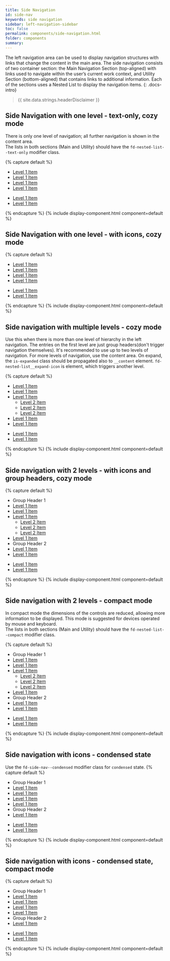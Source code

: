 ```yaml
---
title: Side Navigation
id: side-nav
keywords: side navigation
sidebar: left-navigation-sidebar
toc: false
permalink: components/side-navigation.html
folder: components
summary:
---
```


The left navigation area can be used to display navigation structures with links that change the content in the main area. The side navigation consists of two container section:  the Main Navigation Section (top-aligned) with links used to navigate within the user’s current work context, and Utility Section (bottom-aligned) that contains links to additional information.
Each of the sections uses a Nested List to display the navigation items.
{: .docs-intro}

> {{ site.data.strings.headerDisclaimer }}

## Side Navigation with one level - text-only, cozy mode
There is only one level of navigation; all further navigation is shown in the content area.
<br>
The lists in both sections (Main and Utility) should have the `fd-nested-list--text-only` modifier class.

{% capture default %}
<nav class="fd-side-nav">
    <div class="fd-side-nav__main-navigation">
        <ul class="fd-nested-list fd-nested-list--text-only">
            <li class="fd-nested-list__item">
                <a class="fd-nested-list__link" href="#">
                    <span class="fd-nested-list__title">Level 1 Item</span>
                </a>
            </li>
            <li class="fd-nested-list__item">
                <a class="fd-nested-list__link is-selected" href="#">
                    <span class="fd-nested-list__title">Level 1 Item</span>
                </a>
            </li>
            <li class="fd-nested-list__item">
                <a class="fd-nested-list__link" href="#">
                    <span class="fd-nested-list__title">Level 1 Item</span>
                </a>
            </li>
            <li class="fd-nested-list__item">
                <a class="fd-nested-list__link" href="#">
                    <span class="fd-nested-list__title">Level 1 Item</span>
                </a>
            </li>
        </ul>
    </div>
    <div class="fd-side-nav__utility">
        <ul class="fd-nested-list fd-nested-list--text-only">
            <li class="fd-nested-list__item">
                <a class="fd-nested-list__link" href="#">
                    <span class="fd-nested-list__title">Level 1 Item</span>
                </a>
            </li>
            <li class="fd-nested-list__item">
                <a class="fd-nested-list__link" href="#">
                    <span class="fd-nested-list__title">Level 1 Item</span>
                </a>
            </li>
        </ul>
    </div>
</nav>
{% endcapture %}
{% include display-component.html component=default %}

<br>

## Side Navigation with one level - with icons, cozy mode

{% capture default %}
<nav class="fd-side-nav">
    <div class="fd-side-nav__main-navigation">
        <ul class="fd-nested-list">
            <li class="fd-nested-list__item">
                <a class="fd-nested-list__link" href="#">
                    <span class="fd-nested-list__icon sap-icon--home"></span>
                    <span class="fd-nested-list__title">Level 1 Item</span>
                </a>
            </li>
            <li class="fd-nested-list__item">
                <a class="fd-nested-list__link is-selected" href="#">
                    <span class="fd-nested-list__icon sap-icon--calendar"></span>
                    <span class="fd-nested-list__title">Level 1 Item</span>
                </a>
            </li>
            <li class="fd-nested-list__item">
                <a class="fd-nested-list__link" href="#">
                    <span class="fd-nested-list__icon sap-icon--employee"></span>
                    <span class="fd-nested-list__title">Level 1 Item</span>
                </a>
            </li>
            <li class="fd-nested-list__item">
                <a class="fd-nested-list__link" href="#">
                    <span class="fd-nested-list__icon sap-icon--activities"></span>
                    <span class="fd-nested-list__title">Level 1 Item</span>
                </a>
            </li>
        </ul>
    </div>
    <div class="fd-side-nav__utility">
        <ul class="fd-nested-list">
            <li class="fd-nested-list__item">
                <a class="fd-nested-list__link" href="#">
                    <span class="fd-nested-list__icon sap-icon--compare"></span>
                    <span class="fd-nested-list__title">Level 1 Item</span>
                </a>
            </li>
            <li class="fd-nested-list__item">
                <a class="fd-nested-list__link" href="#">
                    <span class="fd-nested-list__icon sap-icon--chain-link"></span>
                    <span class="fd-nested-list__title">Level 1 Item</span>
                </a>
            </li>
        </ul>
    </div>
</nav>
{% endcapture %}
{% include display-component.html component=default %}

<br>

## Side navigation with multiple levels - cozy mode
Use this when there is more than one level of hierarchy in the left navigation. The entries on the first level are just group headers(don't trigger navigation themselves). It's recommended to use up to two levels of navigation. For more levels of navigation, use the content area. 
On expand, the `is-expanded` class should be propagated also to `__content` element. `fd-nested-list__expand-icon` is element, which triggers another level.

{% capture default %}
<nav class="fd-side-nav">
    <div class="fd-side-nav__main-navigation">
        <ul class="fd-nested-list fd-nested-list--text-only">
            <li class="fd-nested-list__item">
                <a class="fd-nested-list__link" href="#">
                    <span class="fd-nested-list__title">Level 1 Item</span>
                </a>
            </li>
            <li class="fd-nested-list__item">
                <a class="fd-nested-list__link is-selected" href="#">
                    <span class="fd-nested-list__title">Level 1 Item</span>
                </a>
            </li>            
            <li class="fd-nested-list__item">
                <div class="fd-nested-list__content has-child" tabindex="0">
                    <a class="fd-nested-list__link" href="#" tabindex="-1">
                        <span class="fd-nested-list__title">Level 1 Item</span>
                    </a>
                    <a class="fd-nested-list__expand-icon" href="#" tabindex="-1" aria-controls="EX100L2" aria-haspopup="true"></a>
                </div>
                <ul class="fd-nested-list level-2" id="EX100L2" aria-hidden="true">
                    <li class="fd-nested-list__item">
                        <a class="fd-nested-list__link" href="#">
                            <span class="fd-nested-list__title">Level 2 Item</span>
                        </a>
                    </li>
                    <li class="fd-nested-list__item">
                        <a class="fd-nested-list__link" href="#">
                            <span class="fd-nested-list__title">Level 2 Item</span>
                        </a>
                    </li>
                    <li class="fd-nested-list__item">
                        <a class="fd-nested-list__link" href="#">
                            <span class="fd-nested-list__title">Level 2 Item</span>
                        </a>
                    </li>
                </ul>
            </li>
            <li class="fd-nested-list__item">
                <a class="fd-nested-list__link" href="#">
                    <span class="fd-nested-list__title">Level 1 Item</span>
                </a>
            </li>
            <li class="fd-nested-list__item">
                <a class="fd-nested-list__link" href="#">
                    <span class="fd-nested-list__title">Level 1 Item</span>
                </a>
            </li>
        </ul>
    </div>
    <div class="fd-side-nav__utility">
        <ul class="fd-nested-list fd-nested-list--text-only">
            <li class="fd-nested-list__item">
                <a class="fd-nested-list__link" href="#">
                    <span class="fd-nested-list__title">Level 1 Item</span>
                </a>
            </li>
            <li class="fd-nested-list__item">
                <a class="fd-nested-list__link" href="#">
                    <span class="fd-nested-list__title">Level 1 Item</span>
                </a>
            </li>
        </ul>
    </div>
</nav>
{% endcapture %}
{% include display-component.html component=default %}

<br>

## Side navigation with 2 levels - with icons and group headers, cozy mode

{% capture default %}
<nav class="fd-side-nav">
    <div class="fd-side-nav__main-navigation">
        <ul class="fd-nested-list">
            <li class="fd-nested-list__group-header">
                Group Header 1
            </li>
            <li class="fd-nested-list__item">
                <a class="fd-nested-list__link" href="#">
                    <span class="fd-nested-list__icon sap-icon--home"></span>
                    <span class="fd-nested-list__title">Level 1 Item</span>
                </a>
            </li>
            <li class="fd-nested-list__item">
                <a class="fd-nested-list__link" href="#">
                    <span class="fd-nested-list__icon sap-icon--calendar"></span>
                    <span class="fd-nested-list__title">Level 1 Item</span>
                </a>
            </li>
            <li class="fd-nested-list__item">
                 <div class="fd-nested-list__content is-selected has-child" tabindex="0">
                    <a class="fd-nested-list__link" href="#" tabindex="-1">
                        <span class="fd-nested-list__icon sap-icon--employee"></span>
                        <span class="fd-nested-list__title">Level 1 Item</span>
                    </a>
                    <a class="fd-nested-list__expand-icon" href="#" aria-controls="EX400L2" tabindex="-1" aria-haspopup="true"></a>
                </div>
                <ul class="fd-nested-list fd-nested-list--text-only level-2" id="EX400L2" aria-hidden="true">
                    <li class="fd-nested-list__item">
                        <a class="fd-nested-list__link" href="#">
                            <span class="fd-nested-list__title">Level 2 Item</span>
                        </a>
                    </li>
                    <li class="fd-nested-list__item">
                        <a class="fd-nested-list__link is-selected" 
                            href="#" aria-controls="EX400L3" aria-haspopup="true">
                            <span class="fd-nested-list__title">Level 2 Item</span>
                        </a>
                    </li>
                    <li class="fd-nested-list__item">
                        <a class="fd-nested-list__link" href="#">
                            <span class="fd-nested-list__title">Level 2 Item</span>
                        </a>
                    </li>
                </ul>
            </li>
            <li class="fd-nested-list__item">
                <a class="fd-nested-list__link" href="#">
                    <span class="fd-nested-list__icon sap-icon--activities"></span>
                    <span class="fd-nested-list__title">Level 1 Item</span>
                </a>
            </li>
            <li class="fd-nested-list__group-header">
                Group Header 2
            </li>
            <li class="fd-nested-list__item">
                <a class="fd-nested-list__link" href="#">
                    <span class="fd-nested-list__icon sap-icon--bar-chart"></span>
                    <span class="fd-nested-list__title">Level 1 Item</span>
                </a>
            </li>
            <li class="fd-nested-list__item">
                <a class="fd-nested-list__link" href="#">
                    <span class="fd-nested-list__title">Level 1 Item</span>
                </a>
            </li>
        </ul>
    </div>
    <div class="fd-side-nav__utility">
        <ul class="fd-nested-list">
            <li class="fd-nested-list__item">
                <a class="fd-nested-list__link" href="#">
                    <span class="fd-nested-list__icon sap-icon--compare"></span>
                    <span class="fd-nested-list__title">Level 1 Item</span>
                </a>
            </li>
            <li class="fd-nested-list__item">
                <a class="fd-nested-list__link" href="#">
                    <span class="fd-nested-list__icon sap-icon--chain-link"></span>
                    <span class="fd-nested-list__title">Level 1 Item</span>
                </a>
            </li>
        </ul>
    </div>
</nav>
{% endcapture %}
{% include display-component.html component=default %}

<br>

## Side navigation with 2 levels - compact mode
In compact mode the dimensions of the controls are reduced, allowing more information to be displayed. This mode is suggested for devices operated by mouse and keyboard. <br>
The lists in both sections (Main and Utility) should have the `fd-nested-list--compact` modifier class.

{% capture default %}
<nav class="fd-side-nav">
    <div class="fd-side-nav__main-navigation">
        <ul class="fd-nested-list fd-nested-list--compact">
            <li class="fd-nested-list__group-header">
                Group Header 1
            </li>
            <li class="fd-nested-list__item">
                <a class="fd-nested-list__link" href="#">
                    <span class="fd-nested-list__icon sap-icon--home"></span>
                    <span class="fd-nested-list__title">Level 1 Item</span>
                </a>
            </li>
            <li class="fd-nested-list__item">
                <a class="fd-nested-list__link is-selected" href="#">
                    <span class="fd-nested-list__icon sap-icon--calendar"></span>
                    <span class="fd-nested-list__title">Level 1 Item</span>
                </a>
            </li>
            <li class="fd-nested-list__item">
                <div class="fd-nested-list__content has-child" tabindex="0">
                    <a class="fd-nested-list__link" href="#" tabindex="-1">
                        <span class="fd-nested-list__title">Level 1 Item</span>
                    </a>
                    <a class="fd-nested-list__expand-icon" href="#" tabindex="-1" aria-controls="EX500L2" aria-haspopup="true"></a>
                </div>
                <ul class="fd-nested-list fd-nested-list--text-only level-2" id="EX500L2" aria-hidden="true">
                    <li class="fd-nested-list__item">
                        <a class="fd-nested-list__link" href="#">
                            <span class="fd-nested-list__title">Level 2 Item</span>
                        </a>
                    </li>
                    <li class="fd-nested-list__item">
                        <a class="fd-nested-list__link" 
                            href="#" aria-controls="EX500L3" aria-haspopup="true">
                            <span class="fd-nested-list__title">Level 2 Item</span>
                        </a>
                    </li>
                    <li class="fd-nested-list__item">
                        <a class="fd-nested-list__link" href="#">
                            <span class="fd-nested-list__title">Level 2 Item</span>
                        </a>
                    </li>
                </ul>
            </li>
            <li class="fd-nested-list__item">
                <a class="fd-nested-list__link" href="#">
                    <span class="fd-nested-list__icon sap-icon--activities"></span>
                    <span class="fd-nested-list__title">Level 1 Item</span>
                </a>
            </li>
            <li class="fd-nested-list__group-header">
                Group Header 2
            </li>
            <li class="fd-nested-list__item">
                <a class="fd-nested-list__link" href="#">
                    <span class="fd-nested-list__icon sap-icon--bar-chart"></span>
                    <span class="fd-nested-list__title">Level 1 Item</span>
                </a>
            </li>
            <li class="fd-nested-list__item">
                <a class="fd-nested-list__link" href="#">
                    <span class="fd-nested-list__title">Level 1 Item</span>
                </a>
            </li>
        </ul>
    </div>
    <div class="fd-side-nav__utility">
        <ul class="fd-nested-list fd-nested-list--compact">
            <li class="fd-nested-list__item">
                <a class="fd-nested-list__link" href="#">
                    <span class="fd-nested-list__icon sap-icon--compare"></span>
                    <span class="fd-nested-list__title">Level 1 Item</span>
                </a>
            </li>
            <li class="fd-nested-list__item">
                <a class="fd-nested-list__link" href="#">
                    <span class="fd-nested-list__icon sap-icon--chain-link"></span>
                    <span class="fd-nested-list__title">Level 1 Item</span>
                </a>
            </li>
        </ul>
    </div>
</nav>
{% endcapture %}
{% include display-component.html component=default %}

<br>

## Side navigation with icons - condensed state
Use the `fd-side-nav--condensed` modifier class for `condensed` state.
{% capture default %}
<nav class="fd-side-nav fd-side-nav--condensed">
    <div class="fd-side-nav__main-navigation">
        <ul class="fd-nested-list">
            <li class="fd-nested-list__group-header">
                Group Header 1
            </li>
            <li class="fd-nested-list__item">
                <a class="fd-nested-list__link" href="#">
                    <span class="fd-nested-list__icon sap-icon--home"></span>
                    <span class="fd-nested-list__title">Level 1 Item</span>
                </a>
            </li>
            <li class="fd-nested-list__item">
                <a class="fd-nested-list__link" href="#">
                    <span class="fd-nested-list__icon sap-icon--calendar"></span>
                    <span class="fd-nested-list__title">Level 1 Item</span>
                </a>
            </li>
            <li class="fd-nested-list__item">
                <div class="fd-nested-list__content is-selected has-child" tabindex="0">
                    <a class="fd-nested-list__link" href="#" tabindex="-1">
                        <span class="fd-nested-list__icon sap-icon--activities"></span>
                        <span class="fd-nested-list__title">Level 1 Item</span>
                    </a>
                    <a class="fd-nested-list__expand-icon" href="#" tabindex="-1" aria-haspopup="true"></a>
                </div>
            </li>
            <li class="fd-nested-list__item">
                <a class="fd-nested-list__link" href="#">
                    <span class="fd-nested-list__icon sap-icon--activities"></span>
                    <span class="fd-nested-list__title">Level 1 Item</span>
                </a>
            </li>
            <li class="fd-nested-list__group-header">
                Group Header 2
            </li>
            <li class="fd-nested-list__item">
                <a class="fd-nested-list__link" href="#">
                    <span class="fd-nested-list__icon sap-icon--bar-chart"></span>
                    <span class="fd-nested-list__title">Level 1 Item</span>
                </a>
            </li>
        </ul>
    </div>
    <div class="fd-side-nav__utility">
        <ul class="fd-nested-list">
            <li class="fd-nested-list__item">
                <a class="fd-nested-list__link" href="#">
                    <span class="fd-nested-list__icon sap-icon--compare"></span>
                    <span class="fd-nested-list__title">Level 1 Item</span>
                </a>
            </li>
            <li class="fd-nested-list__item">
                <a class="fd-nested-list__link" href="#">
                    <span class="fd-nested-list__icon sap-icon--chain-link"></span>
                    <span class="fd-nested-list__title">Level 1 Item</span>
                </a>
            </li>
        </ul>
    </div>
</nav>
{% endcapture %}
{% include display-component.html component=default %}

<br>

## Side navigation with icons - condensed state, compact mode

{% capture default %}
<nav class="fd-side-nav fd-side-nav--condensed">
    <div class="fd-side-nav__main-navigation">
        <ul class="fd-nested-list fd-nested-list--compact">
            <li class="fd-nested-list__group-header">
                Group Header 1
            </li>
            <li class="fd-nested-list__item">
                <a class="fd-nested-list__link" href="#">
                    <span class="fd-nested-list__icon sap-icon--home"></span>
                    <span class="fd-nested-list__title">Level 1 Item</span>
                </a>
            </li>
            <li class="fd-nested-list__item">
                <a class="fd-nested-list__link" href="#">
                    <span class="fd-nested-list__icon sap-icon--calendar"></span>
                    <span class="fd-nested-list__title">Level 1 Item</span>
                </a>
            </li>
            <li class="fd-nested-list__item">
                <div class="fd-nested-list__content is-selected has-child" tabindex="0">
                    <a class="fd-nested-list__link" href="#" tabindex="-1">
                        <span class="fd-nested-list__title">Level 1 Item</span>
                    </a>
                    <a class="fd-nested-list__expand-icon" href="#" tabindex="-1" aria-haspopup="true"></a>
                </div>
            </li>
            <li class="fd-nested-list__item">
                <a class="fd-nested-list__link" href="#">
                    <span class="fd-nested-list__icon sap-icon--activities"></span>
                    <span class="fd-nested-list__title">Level 1 Item</span>
                </a>
            </li>
            <li class="fd-nested-list__group-header">
                Group Header 2
            </li>
            <li class="fd-nested-list__item">
                <a class="fd-nested-list__link" href="#">
                    <span class="fd-nested-list__icon sap-icon--bar-chart"></span>
                    <span class="fd-nested-list__title">Level 1 Item</span>
                </a>
            </li>
        </ul>
    </div>
    <div class="fd-side-nav__utility">
        <ul class="fd-nested-list fd-nested-list--compact">
            <li class="fd-nested-list__item">
                <a class="fd-nested-list__link" href="#">
                    <span class="fd-nested-list__icon sap-icon--compare"></span>
                    <span class="fd-nested-list__title">Level 1 Item</span>
                </a>
            </li>
            <li class="fd-nested-list__item">
                <a class="fd-nested-list__link" href="#">
                    <span class="fd-nested-list__icon sap-icon--chain-link"></span>
                    <span class="fd-nested-list__title">Level 1 Item</span>
                </a>
            </li>
        </ul>
    </div>
</nav>
{% endcapture %}
{% include display-component.html component=default %}

